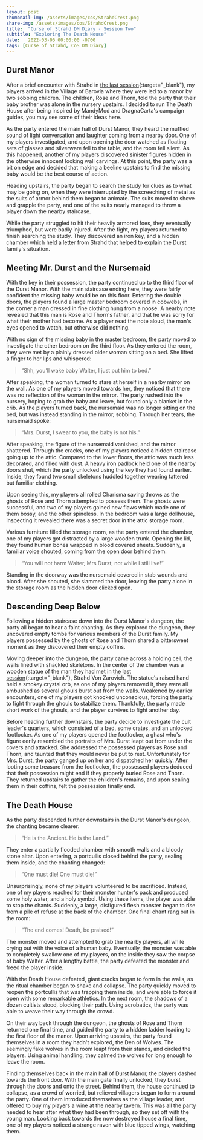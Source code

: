 ```yaml
---
layout: post
thumbnail-img: /assets/images/cos/StrahdCrest.png
share-img: /assets/images/cos/StrahdCrest.png
title:  "Curse of Strahd DM Diary - Session Two"
subtitle: "Exploring The Death House"
date:   2022-03-06 00:00:00 -0700
tags: [Curse of Strahd, CoS DM Diary]
---
```


## Durst Manor
After a brief encounter with Strahd in [the last session](https://yetanothertyler.com/2022-02-25-cos-diary-session-1/){:target="_blank"}, my players arrived in the Village of Barovia where they were led to a manor by two sobbing children. The children, Rose and Thorn, told the party that their baby brother was alone in the nursery upstairs. I decided to run The Death House after being inspired by MandyMod and DragnaCarta's campaign guides, you may see some of their ideas here.

As the party entered the main hall of Durst Manor, they heard the muffled sound of light conversation and laughter coming from a nearby door. One of my players investigated, and upon opening the door watched as floating sets of glasses and silverware fell to the table, and the room fell silent. As this happened, another of my players discovered sinister figures hidden in the otherwise innocent looking wall carvings. At this point, the party was a bit on edge and decided that making a beeline upstairs to find the missing baby would be the best course of action.

Heading upstairs, the party began to search the study for clues as to what may be going on, when they were interrupted by the screeching of metal as the suits of armor behind them began to animate. The suits moved to shove and grapple the party, and one of the suits nearly managed to throw a player down the nearby staircase.

While the party struggled to hit their heavily armored foes, they eventually triumphed, but were badly injured. After the fight, my players returned to finish searching the study. They discovered an iron key, and a hidden chamber which held a letter from Strahd that helped to explain the Durst family's situation.

## Meeting Mr. Durst and the Nursemaid
With the key in their possession, the party continued up to the third floor of the Durst Manor. With the main staircase ending here, they were fairly confident the missing baby would be on this floor. Entering the double doors, the players found a large master bedroom covered in cobwebs, in the corner a man dressed in fine clothing hung from a noose. A nearby note revealed that this man is Rose and Thorn's father, and that he was sorry for what their mother had become. As a player read the note aloud, the man's eyes opened to watch, but otherwise did nothing.

With no sign of the missing baby in the master bedroom, the party moved to investigate the other bedroom on the third floor. As they entered the room, they were met by a plainly dressed older woman sitting on a bed. She lifted a finger to her lips and whispered:

> “Shh, you’ll wake baby Walter, I just put him to bed.”

After speaking, the woman turned to stare at herself in a nearby mirror on the wall. As one of my players moved towards her, they noticed that there was no reflection of the woman in the mirror. The party rushed into the nursery, hoping to grab the baby and leave, but found only a blanket in the crib. As the players turned back, the nursemaid was no longer sitting on the bed, but was instead standing in the mirror, sobbing. Through her tears, the nursemaid spoke:

> “Mrs. Durst, I swear to you, the baby is not his.”

After speaking, the figure of the nursemaid vanished, and the mirror shattered. Through the cracks, one of my players noticed a hidden staircase going up to the attic. Compared to the lower floors, the attic was much less decorated, and filled with dust. A heavy iron padlock held one of the nearby doors shut, which the party unlocked using the key they had found earlier. Inside, they found two small skeletons huddled together wearing tattered but familiar clothing.

Upon seeing this, my players all rolled Charisma saving throws as the ghosts of Rose and Thorn attempted to possess them. The ghosts were successful, and two of my players gained new flaws which made one of them bossy, and the other spineless. In the bedroom was a large dollhouse, inspecting it revealed there was a secret door in the attic storage room.

Various furniture filled the storage room, as the party entered the chamber, one of my players got distracted by a large wooden trunk. Opening the lid, they found human bones wrapped in blood covered sheets. Suddenly, a familiar voice shouted, coming from the open door behind them:

> “You will not harm Walter, Mrs Durst, not while I still live!”

Standing in the doorway was the nursemaid covered in stab wounds and blood. After she shouted, she slammed the door, leaving the party alone in the storage room as the hidden door clicked open.

## Descending Deep Below
Following a hidden staircase down into the Durst Manor's dungeon, the party all began to hear a faint chanting. As they explored the dungeon, they uncovered empty tombs for various members of the Durst family. My players possessed by the ghosts of Rose and Thorn shared a bittersweet moment as they discovered their empty coffins.

Moving deeper into the dungeon, the party came across a holding cell, the walls lined with shackled skeletons. In the center of the chamber was a wooden statue of the man they had met in [the last session](https://yetanothertyler.com/2022-02-25-cos-diary-session-1/){:target="_blank"}, Strahd Von Zarovich. The statue's raised hand held a smokey crystal orb, as one of my players removed it, they were all ambushed as several ghouls burst out from the walls. Weakened by earlier encounters, one of my players got knocked unconscious, forcing the party to fight through the ghouls to stabilize them. Thankfully, the party made short work of the ghouls, and the player survives to fight another day.

Before heading further downstairs, the party decide to investigate the cult leader's quarters, which consisted of a bed, some crates, and an unlocked footlocker. As one of my players opened the footlocker, a ghast who's figure eerily resembled the portraits of Mrs. Durst leapt out from under the covers and attacked. She addressed the possessed players as Rose and Thorn, and taunted that they would never be put to rest. Unfortunately for Mrs. Durst, the party ganged up on her and dispatched her quickly. After looting some treasure from the footlocker, the possessed players deduced that their possession might end if they properly buried Rose and Thorn. They returned upstairs to gather the children's remains, and upon sealing them in their coffins, felt the possession finally end.

## The Death House
As the party descended further downstairs in the Durst Manor's dungeon, the chanting became clearer:

> “He is the Ancient. He is the Land.”

They enter a partially flooded chamber with smooth walls and a bloody stone altar. Upon entering, a portcullis closed behind the party, sealing them inside, and the chanting changed:

> “One must die! One must die!”

Unsurprisingly, none of my players volunteered to be sacrificed. Instead, one of my players reached for their monster hunter's pack and produced some holy water, and a holy symbol. Using these items, the player was able to stop the chants. Suddenly, a large, disfigured flesh monster began to rise from a pile of refuse at the back of the chamber. One final chant rang out in the room:

> “The end comes! Death, be praised!”

The monster moved and attempted to grab the nearby players, all while crying out with the voice of a human baby. Eventually, the monster was able to completely swallow one of my players, on the inside they saw the corpse of baby Walter. After a lengthy battle, the party defeated the monster and freed the player inside.

With the Death House defeated, giant cracks began to form in the walls, as the ritual chamber began to shake and collapse. The party quickly moved to reopen the portcullis that was trapping them inside, and were able to force it open with some remarkable athletics. In the next room, the shadows of a dozen cultists stood, blocking their path. Using acrobatics, the party was able to weave their way through the crowd.

On their way back through the dungeon, the ghosts of Rose and Thorn returned one final time, and guided the party to a hidden ladder leading to the first floor of the manor. Upon arriving upstairs, the party found themselves in a room they hadn't explored, the Den of Wolves. The seemingly fake wolves in the room leapt from their stands, and circled the players. Using animal handling, they calmed the wolves for long enough to leave the room.

Finding themselves back in the main hall of Durst Manor, the players dashed towards the front door. With the main gate finally unlocked, they burst through the doors and onto the street. Behind them, the house continued to collapse, as a crowd of worried, but relieved villagers began to form around the party. One of them introduced themselves as the village leader, and offered to buy my players a wine at the nearby tavern. This was all the party needed to hear after what they had been through, so they set off with the young man. Looking back towards the now destroyed house a final time, one of my players noticed a strange raven with blue tipped wings, watching them.